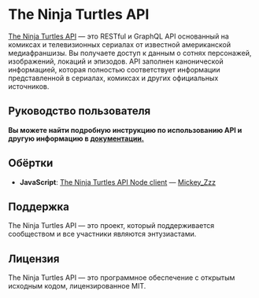 # The Ninja Turtles API

[The Ninja Turtles API](http://politiciansapi.com) — это RESTful и GraphQL API основанный на 
комиксах и телевизионных сериалах от известной американской медиафраншизы. 
Вы получаете доступ к данным о сотнях персонажей, изображений, локаций и эпизодов. 
API заполнен канонической информацией, которая полностью соответствует 
информации представленной в сериалах, комиксах и других официальных источников.

## Руководство пользователя
**Вы можете найти подробную инструкцию по использованию API и другую информацию в [документации.](http://politiciansapi.com/documentation/)**

## Обёртки
- **JavaScript**: [The Ninja Turtles API Node client](https://github.com/MiCkEyZzZ/ninja-turtles-api-node) — [Mickey_Zzz](https://github.com/MiCkEyZzZ)

## Поддержка
The Ninja Turtles API — это проект, который поддерживается сообществом и все участники являются энтузиастами.

## Лицензия
The Ninja Turtles API — это программное обеспечение с открытым исходным кодом, лицензированное MIT.

